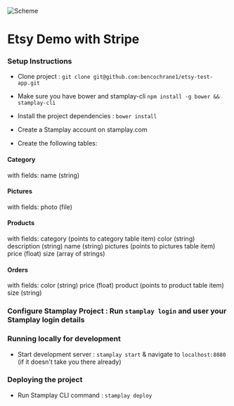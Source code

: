 ![Scheme](https://cdn.worldvectorlogo.com/logos/etsy.svg)

# Etsy Demo with Stripe

### Setup Instructions

- Clone project : `git clone git@github.com:bencochrane1/etsy-test-app.git`

- Make sure you have bower and stamplay-cli `npm install -g bower && stamplay-cli`

- Install the project dependencies : `bower install`

- Create a Stamplay account on stamplay.com

- Create the following tables:
#### Category
with fields: name (string)

#### Pictures
with fields: photo (file)

#### Products
with fields: 
category (points to category table item)
color (string)
description (string)
name (string)
pictures (points to pictures table item)
price (float)
size (array of strings)

#### Orders
with fields:
color (string)
price (float)
product (points to product table item)
size (string)


### Configure Stamplay Project : Run `stamplay login` and user your Stamplay login details


### Running locally for development

- Start development server : `stamplay start` & navigate to `localhost:8080` (if it doesn't take you there already)


### Deploying the project

- Run Stamplay CLI command : `stamplay deploy`


